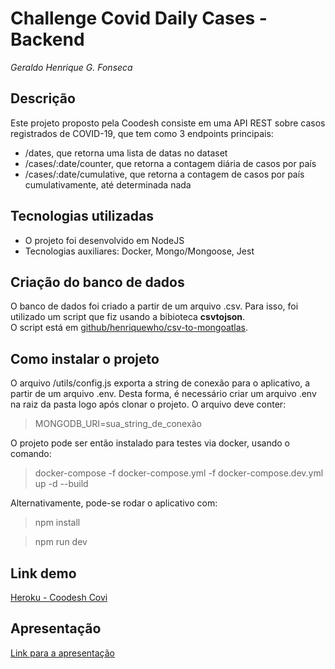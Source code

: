 # Challenge Covid Daily Cases - Backend  
_Geraldo Henrique G. Fonseca_

## Descrição 

Este projeto proposto pela Coodesh consiste em uma API REST sobre casos registrados de COVID-19, que tem como 3 endpoints principais: 
- /dates, que retorna uma lista de datas no dataset 
- /cases/:date/counter, que retorna a contagem diária de casos por país
- /cases/:date/cumulative, que retorna a contagem de casos por país cumulativamente, até determinada nada

## Tecnologias utilizadas 

- O projeto foi desenvolvido em NodeJS
- Tecnologias auxiliares: Docker, Mongo/Mongoose, Jest

## Criação do banco de dados 

O banco de dados foi criado a partir de um arquivo .csv. Para isso, foi utilizado um script que fiz usando a bibioteca **csvtojson**.   
O script está em [github/henriquewho/csv-to-mongoatlas](https://github.com/henriquewho/csv-to-mongoatlas).

## Como instalar o projeto 

O arquivo /utils/config.js exporta a string de conexão para o aplicativo, a partir de um arquivo .env.
Desta forma, é necessário criar um arquivo .env na raiz da pasta logo após clonar o projeto. O arquivo deve conter: 
>MONGODB_URI=sua_string_de_conexão

O projeto pode ser então instalado para testes via docker, usando o comando:   
> docker-compose -f docker-compose.yml -f docker-compose.dev.yml up -d --build

Alternativamente, pode-se rodar o aplicativo com: 
> npm install   

> npm run dev

## Link demo
[Heroku - Coodesh Covi](http://coodesh-covid.herokuapp.com/)

## Apresentação
[Link para a apresentação](http://coodesh-covid.herokuapp.com/)